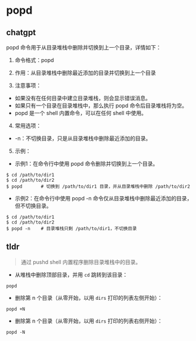 # popd 
## chatgpt 
popd 命令用于从目录堆栈中删除并切换到上一个目录，详情如下：

1. 命令格式：popd

2. 作用：从目录堆栈中删除最近添加的目录并切换到上一个目录

3. 注意事项：

- 如果没有在任何目录中建立目录堆栈，则会显示错误消息。
- 如果只有一个目录在目录堆栈中，那么执行 popd 命令后目录堆栈将为空。
- popd 是一个 shell 内置命令，可以在任何 shell 中使用。

4. 常用选项：

- -n：不切换目录，只是从目录堆栈中删除最近添加的目录。

5. 示例：

- 示例1：在命令行中使用 popd 命令删除并切换到上一个目录。

```shell
$ cd /path/to/dir1
$ cd /path/to/dir2
$ popd       # 切换到 /path/to/dir1 目录，并从目录堆栈中删除 /path/to/dir2
```

- 示例2：在命令行中使用 popd -n 命令仅从目录堆栈中删除最近添加的目录，但不切换目录。

```shell
$ cd /path/to/dir1
$ cd /path/to/dir2
$ popd -n    # 目录堆栈只剩 /path/to/dir1，不切换目录
``` 

## tldr 
 
> 通过 pushd shell 内置程序删除目录堆栈中的目录。

- 从堆栈中删除顶部目录，并用 `cd` 跳转到该目录：

`popd`

- 删除第 n 个目录（从零开始，以用 `dirs` 打印的列表左侧开始）：

`popd +N`

- 删除第 n 个目录（从零开始，以用 `dirs` 打印的列表右侧开始）：

`popd -N`
